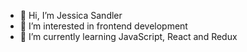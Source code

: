 - 👋 Hi, I’m Jessica Sandler
- 👀 I’m interested in frontend development
- 🌱 I’m currently learning JavaScript, React and Redux


<!---
jessand77/jessand77 is a ✨ special ✨ repository because its `README.md` (this file) appears on your GitHub profile.
You can click the Preview link to take a look at your changes.
--->
